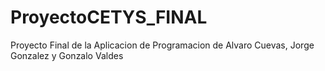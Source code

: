 ProyectoCETYS_FINAL
===================

Proyecto Final de la Aplicacion de Programacion de Alvaro Cuevas, Jorge Gonzalez y Gonzalo Valdes
